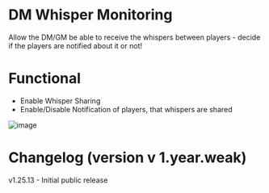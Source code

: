 # DM Whisper Monitoring
Allow the DM/GM be able to receive the whispers between players - decide if the players are notified about it or not!

# Functional
- Enable Whisper Sharing
- Enable/Disable Notification of players, that whispers are shared

![image](https://github.com/user-attachments/assets/f15d1273-0a04-4a01-9fde-99b1a6c0b1fb)


# Changelog (version v 1.year.weak)
v1.25.13 - Initial public release
